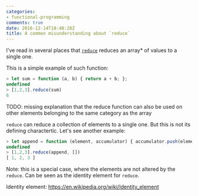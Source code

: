 ```yaml
---
categories:
- functional-programming
comments: true
date: 2016-12-14T18:48:28Z
title: A common misunderstanding about `reduce`
---
```


I've read in several places that [`reduce`][mdn-reduce] reduces an array\* of values to a single one.

This is a simple example of such function:

```javascript
> let sum = function (a, b) { return a + b; };
undefined
> [1,2,3].reduce(sum)
6
```

TODO: missing explanation that the reduce function can also be used on other elements belonging to the same category as the array

`reduce` can reduce a collection of elements to a single one. But this is not its defining charactertic. Let's see another example:

```javascript
> let append = function (element, accumulator) { accumulator.push(element); return accumulator };
undefined
> [1,2,3].reduce(append, [])
[ 1, 2, 3 ]
```

Note: this is a special case, where the elements are not altered by the `reduce`. Can be seen as the identity element for `reduce`.

[mdn-reduce]: https://developer.mozilla.org/en/docs/Web/JavaScript/Reference/Global_Objects/Array/reduce

Identity element: https://en.wikipedia.org/wiki/Identity_element

